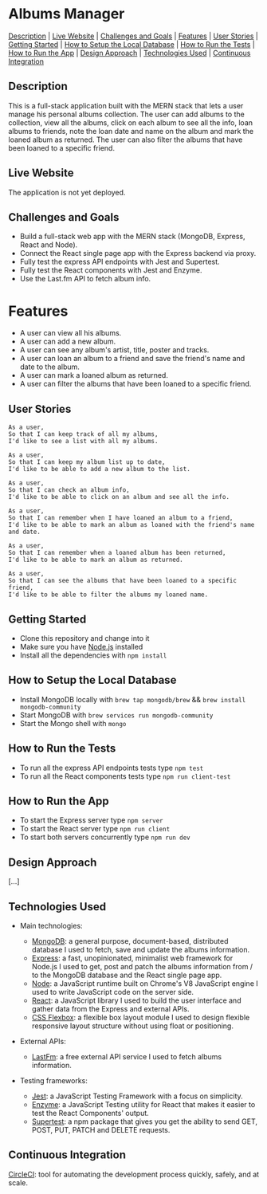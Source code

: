 # Albums Manager

[Description](#description) | [Live Website](#live-website) | [Challenges and Goals](#challenges-and-goals) | [Features](#features) | [User Stories](#user-stories) | [Getting Started](#getting-started) | [How to Setup the Local Database](#how-to-setup-the-local-database) | [How to Run the Tests](#how-to-run-the-tests) | [How to Run the App](#how-to-run-the-app) | [Design Approach](#design-approach) | [Technologies Used](#technologies-used) | [Continuous Integration](#continuous-integration)

## Description

This is a full-stack application built with the MERN stack that lets a user manage his personal albums collection. The user can add albums to the collection, view all the albums, click on each album to see all the info, loan albums to friends, note the loan date and name on the album and mark the loaned album as returned. The user can also filter the albums that have been loaned to a specific friend.

## Live Website

The application is not yet deployed.

## Challenges and Goals

* Build a full-stack web app with the MERN stack (MongoDB, Express, React and Node).
* Connect the React single page app with the Express backend via proxy.
* Fully test the express API endpoints with Jest and Supertest.
* Fully test the React components with Jest and Enzyme.
* Use the Last.fm API to fetch album info.

# Features

* A user can view all his albums.
* A user can add a new album.
* A user can see any album's artist, title, poster and tracks.
* A user can loan an album to a friend and save the friend's name and date to the album.
* A user can mark a loaned album as returned.
* A user can filter the albums that have been loaned to a specific friend.

## User Stories

```
As a user,
So that I can keep track of all my albums,
I'd like to see a list with all my albums.

As a user,
So that I can keep my album list up to date,
I'd like to be able to add a new album to the list.

As a user,
So that I can check an album info,
I'd like to be able to click on an album and see all the info.

As a user,
So that I can remember when I have loaned an album to a friend,
I'd like to be able to mark an album as loaned with the friend's name and date.

As a user,
So that I can remember when a loaned album has been returned,
I'd like to be able to mark an album as returned.

As a user,
So that I can see the albums that have been loaned to a specific friend,
I'd like to be able to filter the albums my loaned name.
```

## Getting Started

* Clone this repository and change into it
* Make sure you have [Node.js](https://nodejs.org/en/download/) installed
* Install all the dependencies with ```npm install```

## How to Setup the Local Database

* Install MongoDB locally with ```brew tap mongodb/brew``` && ```brew install mongodb-community```
* Start MongoDB with ```brew services run mongodb-community```
* Start the Mongo shell with ```mongo```

## How to Run the Tests

* To run all the express API endpoints tests type ```npm test```
* To run all the React components tests type ```npm run client-test```

## How to Run the App

* To start the Express server type ```npm server```
* To start the React server type ```npm run client```
* To start both servers concurrently type ```npm run dev```

## Design Approach

[...]

## Technologies Used

- Main technologies:
  * [MongoDB](https://www.mongodb.com/): a general purpose, document-based, distributed database I used to fetch, save and update the albums information.
  * [Express](https://expressjs.com/): a fast, unopinionated, minimalist web framework for Node.js I used to get, post and patch the albums information from / to the MongoDB database and the React single page app.
  * [Node](https://nodejs.org/en/): a JavaScript runtime built on Chrome's V8 JavaScript engine I used to write JavaScript code on the server side.
  * [React](https://reactjs.org/): a JavaScript library I used to build the user interface and gather data from the Express and external APIs.
  * [CSS Flexbox](https://developer.mozilla.org/en-US/docs/Web/CSS/CSS_Flexible_Box_Layout/Basic_Concepts_of_Flexbox): a flexible box layout module I used to design flexible responsive layout structure without using float or positioning.
  
- External APIs:
  * [LastFm](https://developers.google.com/maps/documentation): a free external API service I used to fetch albums information.
  
- Testing frameworks:
  * [Jest](https://jestjs.io/): a JavaScript Testing Framework with a focus on simplicity.
  * [Enzyme](https://www.npmjs.com/package/enzyme): a JavaScript Testing utility for React that makes it easier to test the React Components' output.
  * [Supertest](https://www.npmjs.com/package/supertest): a npm package that gives you get the ability to send GET, POST, PUT, PATCH and DELETE requests.

## Continuous Integration

[CircleCI](https://circleci.com/): tool for automating the development process quickly, safely, and at scale.
